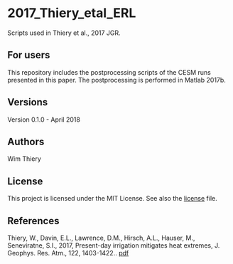 # 2017_Thiery_etal_ERL

Scripts used in Thiery et al., 2017 JGR. 

## For users
This repository includes the postprocessing scripts of the CESM runs presented in this paper. The postprocessing is performed in Matlab 2017b.

## Versions
Version 0.1.0 - April 2018

## Authors
Wim Thiery

## License
This project is licensed under the MIT License. See also the [license](./license) file.

## References

Thiery, W., Davin, E.L., Lawrence, D.M., Hirsch, A.L., Hauser, M., Seneviratne, S.I., 2017, Present-day irrigation mitigates heat extremes, J. Geophys. Res. Atm., 122, 1403-1422.. 
[pdf](https://agupubs.onlinelibrary.wiley.com/doi/epdf/10.1002/2016JD025740)